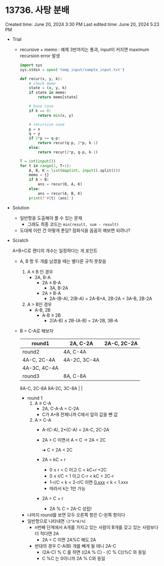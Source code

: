 # 13736. 사탕 분배

Created time: June 20, 2024 3:30 PM
Last edited time: June 20, 2024 5:23 PM

- Trial
    - recursive + memo : 예제 3번까지는 통과, input이 커지면 maximum recursion error 발생
        
        ```python
        import sys
        sys.stdin = open('temp_input/sample_input.txt')
        
        def recur(x, y, k):
            # check memo
            state = (x, y, k)
            if state in memo:
                return memo[state]
        
            # base case
            if k == 0:
                return min(x, y)
        
            # recursive case
            p = x
            q = y
            if 2*p >= q-p:
                return recur(q-p, 2*p, k-1)
            else:
                return recur(2*p, q-p, k-1)
        
        T = int(input())
        for t in range(1, T+1):
            A, B, K = list(map(int, input().split()))
            memo = {}
            if A > B:
                ans = recur(B, A, K)
            else:
                ans = recur(A, B, K)
            print(f'#{t} {ans}')
        ```
        
- Solution
    - 일반항을 도출해야 풀 수 있는 문제
        - 그래도 최종 코드는 `min(result, sum - result)`
    - 도대체 이런 건 어떻게 푼담? 점화식을 꼼꼼히 해보면 되려나?
- Scratch
    
    A+B=C로 캔디의 개수는 일정하다는 게 포인트
    
    - A, B 항 두 개를 남겼을 때는 별다른 규칙 못찾음
        1. A ≤ B 인 경우
            - 2A, B-A
                - 2A ≤ B-A
                    - 3A, B-2A
                - 2A > B-A
                    - 2A-(B-A), 2(B-A) = 2A-B+A, 2B-2A = 3A-B, 2B-2A
        2. A > B인 경우
            - A-B, 2B
                - A-B ≤ 2B
                    - 2(A-B) ≤ 2B-(A-B) = 2A-2B, 3B-A
    - B = C-A로 해보자
        
        
        | round1  | 2A, C-2A | 2A-C, 2C-2A |
        | --- | --- | --- |
        | round2 | 4A, C-4A 
        4A-C, 2C-4A | 4A-2C, 3C-4A
        4A-3C, 4C-4A  |
        | round3 | 8A, C-8A 
        8A-C, 2C-8A
        8A-2C, 3C-8A |  |
        - round 1
            1. A ≤ C-A 
                - 2A, C-A-A = C-2A
                - C가 A+B 전체니까 C에서 앞의 값을 뺀 값
            2. A > C-A 
                - A-(C-A), 2*(C-A) = 2A-C, 2C-2A
                - 2A > C 이면서 A < C → 2A < 2C
                    
                    ➜ C < 2A < 2C 
                    
                - 2A = kC + r
                    - 0 ≤ r < C 이고 C < kC+r <2C
                    - 0 ≤ r/C < 1 이고 C-r < kC < 2C-r
                    - 1-r/C < k < 2-r/C 이면 [0.xxx](http://0.xxx) < k < 1.xxx
                    - 따라서 k는 1만 가능
                - 2A = C + r
                    - 2A % C = 2A-C 성립!
        - 나머지 round를 보면 모두 오른쪽 항은 C-왼쪽 항이다
        - 일반항으로 나타내면 `(2^k*A)%C`
            - n번째 단계에서 A개를 가지고 있는 사람이 B개를 갖고 있는 사람보다 더 적다면 2A
                - 2A < C 이면 2A%C 해도 2A
            - 반대의 경우 C-A(B) 개를 빼게 될 테니 2A-C
                - (2A-C) % C 를 하면 ((2A % C) - (C % C))%C 와 동일
                - C %C 는 0이니까 2A % C와 동일